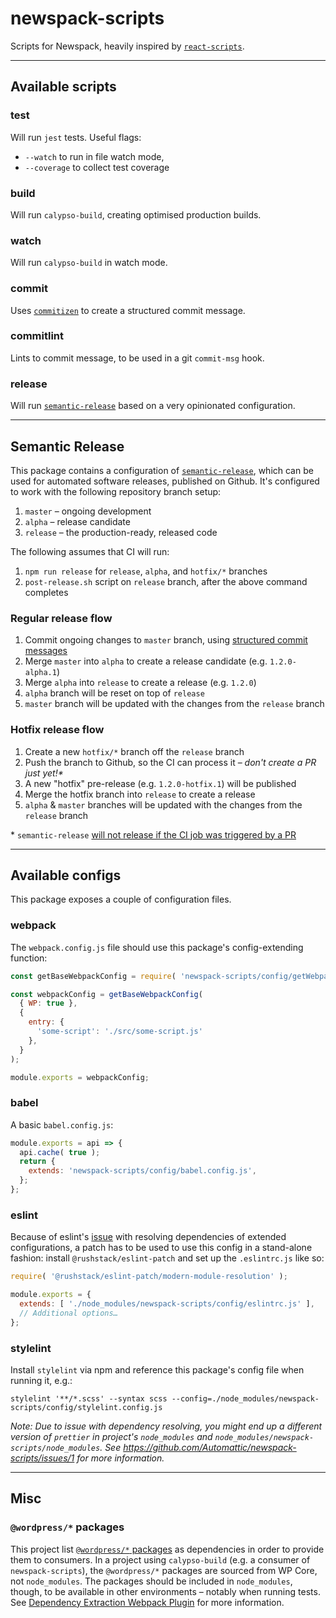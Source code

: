 # newspack-scripts

Scripts for Newspack, heavily inspired by [`react-scripts`](https://github.com/facebook/create-react-app/blob/main/packages/react-scripts).

---

## Available scripts

### test

Will run `jest` tests. Useful flags:

- `--watch` to run in file watch mode,
- `--coverage` to collect test coverage

### build

Will run `calypso-build`, creating optimised production builds.

### watch

Will run `calypso-build` in watch mode.

### commit

Uses [`commitizen`](https://www.npmjs.com/package/commitizen) to create a structured commit message.

### commitlint

Lints to commit message, to be used in a git `commit-msg` hook.

### release

Will run [`semantic-release`](semantic-release.gitbook.io/) based on a very opinionated configuration.

---

## Semantic Release

This package contains a configuration of [`semantic-release`](semantic-release.gitbook.io/), which can be used for automated software releases, published on Github. It's configured to work with the following repository branch setup:

1. `master` – ongoing development
1. `alpha` – release candidate
1. `release` – the production-ready, released code

The following assumes that CI will run:

1. `npm run release` for `release`, `alpha`, and `hotfix/*` branches
1. `post-release.sh` script on `release` branch, after the above command completes

### Regular release flow

1. Commit ongoing changes to `master` branch, using [structured commit messages](https://www.conventionalcommits.org/en/v1.0.0/)
1. Merge `master` into `alpha` to create a release candidate (e.g. `1.2.0-alpha.1`)
1. Merge `alpha` into `release` to create a release (e.g. `1.2.0`)
1. `alpha` branch will be reset on top of `release`
1. `master` branch will be updated with the changes from the `release` branch

### Hotfix release flow

1. Create a new `hotfix/*` branch off the `release` branch
1. Push the branch to Github, so the CI can process it – _don't create a PR just yet!*_
1. A new "hotfix" pre-release (e.g. `1.2.0-hotfix.1`) will be published
1. Merge the hotfix branch into `release` to create a release
1. `alpha` & `master` branches will be updated with the changes from the `release` branch

\* `semantic-release` [will not release if the CI job was triggered by a PR](https://github.com/semantic-release/semantic-release/blob/971a5e0d16f1a32e117e9ce382a1618c8256d0d9/index.js#L48-L51)

---

## Available configs

This package exposes a couple of configuration files.

### webpack

The `webpack.config.js` file should use this package's config-extending function:

```js
const getBaseWebpackConfig = require( 'newspack-scripts/config/getWebpackConfig' );

const webpackConfig = getBaseWebpackConfig(
  { WP: true },
  {
    entry: {
      'some-script': './src/some-script.js'
    },
  }
);

module.exports = webpackConfig;
```

### babel

A basic `babel.config.js`:

```js
module.exports = api => {
  api.cache( true );
  return {
    extends: 'newspack-scripts/config/babel.config.js',
  };
};
```

### eslint

Because of eslint's [issue](https://github.com/eslint/eslint/issues/3458) with resolving dependencies of extended configurations, a patch has to be used to use this config in a stand-alone fashion: install `@rushstack/eslint-patch` and set up the `.eslintrc.js` like so:

```js
require( '@rushstack/eslint-patch/modern-module-resolution' );

module.exports = {
  extends: [ './node_modules/newspack-scripts/config/eslintrc.js' ],
  // Additional options…
};
```

### stylelint

Install `stylelint` via npm and reference this package's config file when running it, e.g.:

```shell
stylelint '**/*.scss' --syntax scss --config=./node_modules/newspack-scripts/config/stylelint.config.js
```

_Note: Due to issue with dependency resolving, you might end up a different version of `prettier` in project's `node_modules` and `node_modules/newspack-scripts/node_modules`. See https://github.com/Automattic/newspack-scripts/issues/1 for more information._

---

## Misc

### `@wordpress/*` packages

This project list [`@wordpress/*` packages](https://github.com/WordPress/gutenberg/tree/trunk/packages) as dependencies in order to provide them to consumers. In a project using `calypso-build` (e.g. a consumer of `newspack-scripts`), the `@wordpress/*` packages are sourced from WP Core, not `node_modules`. The packages should be included in `node_modules`, though, to be available in other environments – notably when running tests. See [Dependency Extraction Webpack Plugin](https://www.npmjs.com/package/@wordpress/dependency-extraction-webpack-plugin) for more information.
